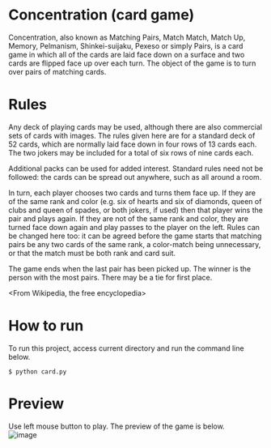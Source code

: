 # Concentration (card game)
<stron>Concentration</strong>, also known as Matching Pairs, Match Match, Match Up, Memory, Pelmanism, Shinkei-suijaku, Pexeso or simply Pairs, is a card game in which all of the cards are laid face down on a surface and two cards are flipped face up over each turn.
The object of the game is to turn over pairs of matching cards.
<br>


# Rules
Any deck of playing cards may be used, although there are also commercial sets of cards with images. 
The rules given here are for a standard deck of 52 cards, which are normally laid face down in four rows of 13 cards each. 
The two jokers may be included for a total of six rows of nine cards each.<br>

Additional packs can be used for added interest. Standard rules need not be followed: the cards can be spread out anywhere, such as all around a room.<br>

In turn, each player chooses two cards and turns them face up. 
If they are of the same rank and color (e.g. six of hearts and six of diamonds, queen of clubs and queen of spades, or both jokers, 
if used) then that player wins the pair and plays again. If they are not of the same rank and color, they are turned face down again and play passes to the player on the left. 
Rules can be changed here too: it can be agreed before the game starts that matching pairs be any two cards of the same rank, a color-match being unnecessary, 
or that the match must be both rank and card suit.<br>

The game ends when the last pair has been picked up. The winner is the person with the most pairs. There may be a tie for first place.

<From Wikipedia, the free encyclopedia>
<br>

# How to run
To run this project, access current directory and run the command line below.
```
$ python card.py
```

# Preview
Use left mouse button to play. The preview of the game is below.<br>
![image](https://user-images.githubusercontent.com/69473375/135953568-22364560-d32a-454f-b645-2906af106815.png)

